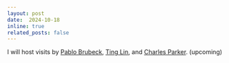 ```yaml
---
layout: post
date:  2024-10-18
inline: true
related_posts: false
---
```


I will host visits by [Pablo Brubeck](https://www.maths.ox.ac.uk/people/pablo.brubeckmartinez), [Ting Lin](https://alisomia.github.io/website/), and [Charles Parker](https://www.maths.ox.ac.uk/people/charles.parker). (upcoming)
